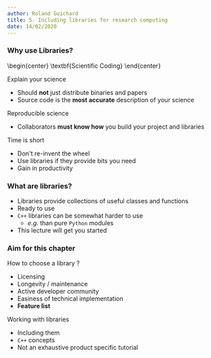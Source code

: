 ```yaml
---
author: Roland Guichard
title: 5. Including libraries for research computing
date: 14/02/2020
---
```


### Why use Libraries?

\begin{center}
\textbf{Scientific Coding}
\end{center}

Explain your science

* Should **not** just distribute binaries and papers
* Source code is the **most accurate** description of your science

Reproducible science     

* Collaborators **must know how** you build your project and libraries

Time is short

* Don't re-invent the wheel
* Use libraries if they provide bits you need
* Gain in productivity


### What are libraries?

* Libraries provide collections of useful classes and functions
* Ready to use
* ```C++``` libraries can be somewhat harder to use
  * _e.g._ than pure ```Python``` modules
* This lecture will get you started


### Aim for this chapter

How to choose a library ?

* Licensing
* Longevity / maintenance
* Active developer community
* Easiness of technical implementation
* **Feature list**

Working with libraries

* Including them
* ```C++``` concepts
* Not an exhaustive product specific tutorial
